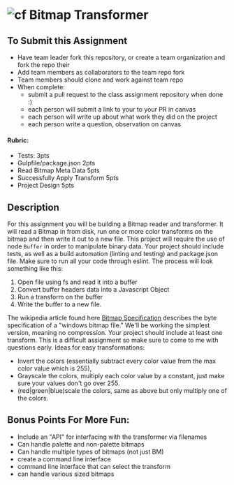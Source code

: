 ![cf](http://i.imgur.com/7v5ASc8.png) Bitmap Transformer
====

## To Submit this Assignment

* Have team leader fork this repository, or create a team organization 
and fork the repo their
* Add team members as collaborators to the team repo fork
* Team members should clone and work against team repo
* When complete:
	* submit a pull request to the class assignment repository when done :)
	* each person will submit a link to your  to your PR in canvas
	* each person will write up about what work they did on the project
	* each person write a question, observation on canvas 

#### Rubric:
* Tests: 3pts
* Gulpfile/package.json 2pts
* Read Bitmap Meta Data 5pts
* Successfully Apply Transform 5pts
* Project Design 5pts

## Description

For this assignment you will be building a Bitmap reader and transformer. 
It will read a Bitmap in from disk, run one or more color transforms on the bitmap 
and then write it out to a new file. 
This project will require the use of node `Buffer` in order to manipulate binary data. 
Your project should include tests, as well as a build automation (linting and testing) 
and package.json file. 
Make sure to run all your code through eslint. The process will look something like this:

1. Open file using fs and read it into a buffer
2. Convert buffer headers data into a Javascript Object
3. Run a transform on the buffer
4. Write the buffer to a new file. 

The wikipedia article found here [Bitmap Specification](https://en.wikipedia.org/wiki/BMP_file_format) 
describes the byte specification of a "windows bitmap file." 
We'll be working the simplest version, meaning no compression. 
Your project should include at least one transform. 
This is a difficult assignment so make sure to come to me with questions early. 
Ideas for easy transformations:

* Invert the colors (essentially subtract every color value from the max color value which is 255),
* Grayscale the colors, multiply each color value by a constant, just make sure your values don't go over 255.
* (red|green|blue)scale the colors, same as above but only multiply one of the colors.

## Bonus Points For More Fun:

* Include an "API" for interfacing with the transformer via filenames
* Can handle palette and non-palette bitmaps
* Can handle multiple types of bitmaps (not just BM)
* create a command line interface
* command line interface that can select the transform
* can handle various sized bitmaps